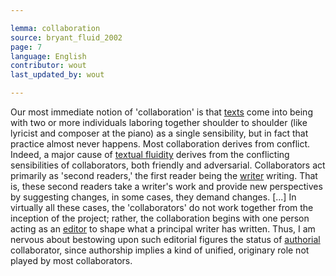 ```yaml
---

lemma: collaboration
source: bryant_fluid_2002
page: 7
language: English
contributor: wout
last_updated_by: wout

---
```


Our most immediate notion of 'collaboration' is that [texts](text.html) come into being with two or more individuals laboring together shoulder to shoulder (like lyricist and composer at the piano) as a single sensibility, but in fact that practice almost never happens. Most collaboration derives from conflict. Indeed, a major cause of [textual fluidity](textFluid.html) derives from the conflicting sensibilities of collaborators, both friendly and adversarial. Collaborators act primarily as 'second readers,' the first reader being the [writer](writer.html) writing. That is, these second readers take a writer's work and provide new perspectives by suggesting changes, in some cases, they demand changes. [...] In virtually all these cases, the 'collaborators' do not work together from the inception of the project; rather, the collaboration begins with one person acting as an [editor](editorSocial.html) to shape what a principal writer has written. Thus, I am nervous about bestowing upon such editorial figures the status of [authorial](authorial.html) collaborator, since authorship implies a kind of unified, originary role not played by most collaborators.
